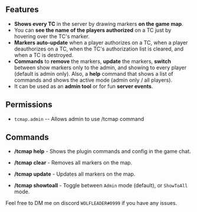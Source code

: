 ## Features

*   **Shows every TC**  in the server by drawing markers  **on the game map**.  
*   You can  **see the name of the players authorized**  on a TC just by hovering over the TC's marker.  
*   **Markers auto-update**  when a player authorizes on a TC, when a player deauthorizes on a TC, when the TC's authorization list is cleared, and when a TC is destroyed.  
*   **Commands**  to  **remove**  the markers,  **update** the markers,  **switch** between show markers only to the admin, and showing to every player (default is admin only). Also, a  **help**  command that shows a list of commands and shows the active mode (admin only / all players).
* It can be used as an **admin tool** or for fun **server events**.

## Permissions

* `tcmap.admin` -- Allows admin to use /tcmap command

## Commands

*   **/tcmap help** - Shows the plugin commands and config in the game chat.  
    
*   **/tcmap clear** - Removes all markers on the map.  
    
*   **/tcmap update** - Updates all markers on the map.  
    
*  **/tcmap  showtoall** - Toggle between  `Admin`  mode (default), or  `ShowToAll`  mode.

Feel free to DM me on discord `WOLFLEADER#0999` if you have any issues.
